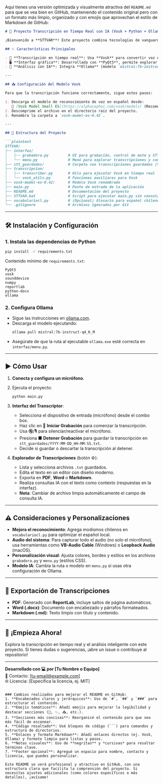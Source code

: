 Aquí tienes una versión optimizada y visualmente atractiva del `README.md` para que se vea bien en GitHub, manteniendo el contenido original pero con un formato más limpio, organizado y con emojis que aprovechan el estilo de Markdown de GitHub:

```markdown
# 🧠 Proyecto Transcripción en Tiempo Real con IA (Vosk + Python + Ollama)

¡Bienvenido a **STTVAR**! Este proyecto combina tecnologías de vanguardia para ofrecer una solución completa de **transcripción de voz en tiempo real** y análisis de texto en español, con una interfaz gráfica intuitiva y capacidades de inteligencia artificial.

## ✨ Características Principales

- 🎤 **Transcripción en tiempo real**: Usa **Vosk** para convertir voz en texto al instante.
- 🖥️ **Interfaz gráfica**: Desarrollada con **PyQt5**, permite explorar, editar y exportar transcripciones.
- 🤖 **Análisis con IA**: Integra **Ollama** (modelo `mistral:7b-instruct-q4_K_M`) para consultas inteligentes basadas en el texto transcrito.

---

## 📥 Configuración del Modelo Vosk

Para que la transcripción funcione correctamente, sigue estos pasos:

1. Descarga el modelo de reconocimiento de voz en español desde:  
   🔗 [Vosk Model Small ES](https://alphacephei.com/vosk/models) (Recomendado: `vosk-model-small-es-0.42`).
2. Descomprime el archivo en el directorio raíz del proyecto.
3. Renombra la carpeta a `vosk-model-es-0.42`.

---

## 📁 Estructura del Proyecto

```plaintext
STTVAR/
├── interfaz/
│   ├── grabadora.py         # UI para grabación, control de mute y STT en vivo
│   └── menu.py              # Menú para explorar transcripciones y consultas IA
├── stt_guardados/           # Carpeta con transcripciones guardadas (YYYY-MM-DD_HH-MM-SS.txt)
├── transcripcion/
│   ├── transcriber.py       # Hilo para ejecutar Vosk en tiempo real
│   └── vosk_utils.py        # Funciones auxiliares para Vosk
├── vosk-model-es-0.42/      # Modelo Vosk renombrado
├── main.py                  # Punto de entrada de la aplicación
├── README.md                # Documentación del proyecto
├── STTVAR.bat               # Script para ejecutar main.py sin consola
├── vocabulariocl.py         # (Opcional) Glosario para español chileno
└── .gitignore               # Archivos ignorados por Git
```

---

## 🛠️ Instalación y Configuración

### 1. Instala las dependencias de Python
```bash
pip install -r requirements.txt
```

Contenido mínimo de `requirements.txt`:
```
PyQt5
vosk
sounddevice
numpy
reportlab
python-docx
ollama
```

### 2. Configura Ollama
- Sigue las instrucciones en [ollama.com](https://ollama.com/).
- Descarga el modelo ejecutando:
  ```bash
  ollama pull mistral:7b-instruct-q4_K_M
  ```
- Asegúrate de que la ruta al ejecutable `ollama.exe` esté correcta en `interfaz/menu.py`.

---

## ▶️ Cómo Usar

1. **Conecta y configura un micrófono**.
2. Ejecuta el proyecto:
   ```bash
   python main.py
   ```
3. **Interfaz del Transcriptor**:
   - Selecciona el dispositivo de entrada (micrófono) desde el combo box.
   - Haz clic en 🔴 **Iniciar Grabación** para comenzar la transcripción.
   - Usa 🔇/🎙️ para silenciar/reactivar el micrófono.
   - Presiona ■ **Detener Grabación** para guardar la transcripción en `stt_guardados/YYYY-MM-DD_HH-MM-SS.txt`.
   - Decide si guardar o descartar la transcripción al detener.

4. **Explorador de Transcripciones** (botón ⚙️):
   - Lista y selecciona archivos `.txt` guardados.
   - Edita el texto en un editor con diseño moderno.
   - Exporta en **PDF**, **Word** o **Markdown**.
   - Realiza consultas IA con el texto como contexto (respuestas en la interfaz).
   - **Nota**: Cambiar de archivo limpia automáticamente el campo de consulta IA.

---

## ⚠️ Consideraciones y Personalizaciones

- **Mejora el reconocimiento**: Agrega modismos chilenos en `vocabulariocl.py` para optimizar el español local.
- **Audio del sistema**: Para capturar todo el audio (no solo el micrófono), usa herramientas como **VB-Audio Cable** (Windows) o **Loopback Audio** (macOS).
- **Personalización visual**: Ajusta colores, bordes y estilos en los archivos `grabadora.py` y `menu.py` (estilos CSS).
- **Modelo IA**: Cambia la ruta o modelo en `menu.py` si usas otra configuración de Ollama.

---

## 📄 Exportación de Transcripciones

- **PDF**: Generado con **ReportLab**, incluye saltos de página automáticos.
- **Word (.docx)**: Documento con encabezado y párrafos formateados.
- **Markdown (.md)**: Texto limpio con título y contenido.

---

## 🚀 ¡Empieza Ahora!

Explora la transcripción en tiempo real y el análisis inteligente con este proyecto. Si tienes dudas o sugerencias, ¡abre un issue o contribuye al repositorio!

---

**Desarrollado con 💻 por [Tu Nombre o Equipo]**  
📧 Contacto: [tu-email@example.com]  
🌐 Licencia: [Especifica la licencia, ej. MIT]
```

### Cambios realizados para mejorar el README en GitHub:
1. **Encabezados claros y jerárquicos**: Uso de `#`, `##` y `###` para estructurar el contenido.
2. **Emojis temáticos**: Añadí emojis para mejorar la legibilidad y destacar secciones (🧠, ✨, 📥, etc.).
3. **Secciones más concisas**: Reorganicé el contenido para que sea más fácil de escanear.
4. **Código resaltado**: Usé bloques de código (```) para comandos y estructura de directorios.
5. **Enlaces y formato Markdown**: Añadí enlaces directos (ej. Vosk, Ollama) y formato limpio para listas y pasos.
6. **Notas visuales**: Uso de **negritas** y *cursivas* para resaltar términos clave.
7. **Footer opcional**: Agregué un espacio para nombre, contacto y licencia, que puedes personalizar.

Este README se verá profesional y atractivo en GitHub, con una estructura clara que facilita la comprensión del proyecto. Si necesitas ajustes adicionales (como colores específicos o más detalles), ¡avísame!
